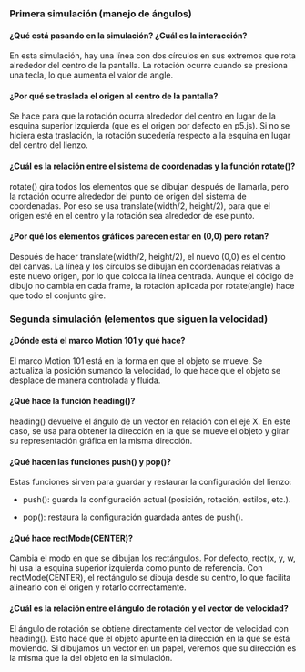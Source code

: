 ### Primera simulación (manejo de ángulos)

#### ¿Qué está pasando en la simulación? ¿Cuál es la interacción?

En esta simulación, hay una línea con dos círculos en sus extremos que rota alrededor del centro de la pantalla. La rotación ocurre cuando se presiona una tecla, lo que aumenta el valor de angle.

#### ¿Por qué se traslada el origen al centro de la pantalla?

Se hace para que la rotación ocurra alrededor del centro en lugar de la esquina superior izquierda (que es el origen por defecto en p5.js). Si no se hiciera esta traslación, la rotación sucedería respecto a la esquina en lugar del centro del lienzo.

#### ¿Cuál es la relación entre el sistema de coordenadas y la función rotate()?

rotate() gira todos los elementos que se dibujan después de llamarla, pero la rotación ocurre alrededor del punto de origen del sistema de coordenadas. Por eso se usa translate(width/2, height/2), para que el origen esté en el centro y la rotación sea alrededor de ese punto.

#### ¿Por qué los elementos gráficos parecen estar en (0,0) pero rotan?

Después de hacer translate(width/2, height/2), el nuevo (0,0) es el centro del canvas. La línea y los círculos se dibujan en coordenadas relativas a este nuevo origen, por lo que coloca la línea centrada. Aunque el código de dibujo no cambia en cada frame, la rotación aplicada por rotate(angle) hace que todo el conjunto gire.

### Segunda simulación (elementos que siguen la velocidad)

#### ¿Dónde está el marco Motion 101 y qué hace?

El marco Motion 101 está en la forma en que el objeto se mueve. Se actualiza la posición sumando la velocidad, lo que hace que el objeto se desplace de manera controlada y fluida.

#### ¿Qué hace la función heading()?

heading() devuelve el ángulo de un vector en relación con el eje X. En este caso, se usa para obtener la dirección en la que se mueve el objeto y girar su representación gráfica en la misma dirección.

#### ¿Qué hacen las funciones push() y pop()?

Estas funciones sirven para guardar y restaurar la configuración del lienzo:

- push(): guarda la configuración actual (posición, rotación, estilos, etc.).
  
- pop(): restaura la configuración guardada antes de push().

#### ¿Qué hace rectMode(CENTER)?

Cambia el modo en que se dibujan los rectángulos. Por defecto, rect(x, y, w, h) usa la esquina superior izquierda como punto de referencia. Con rectMode(CENTER), el rectángulo se dibuja desde su centro, lo que facilita alinearlo con el origen y rotarlo correctamente.

#### ¿Cuál es la relación entre el ángulo de rotación y el vector de velocidad?

El ángulo de rotación se obtiene directamente del vector de velocidad con heading(). Esto hace que el objeto apunte en la dirección en la que se está moviendo. Si dibujamos un vector en un papel, veremos que su dirección es la misma que la del objeto en la simulación.
